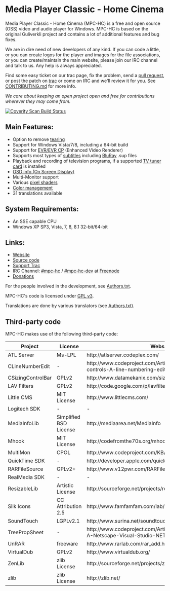 # Media Player Classic - Home Cinema

Media Player Classic - Home Cinema (MPC-HC) is a free and open source (OSS) video
and audio player for Windows. MPC-HC is based on the original Guliverkli project
and contains a lot of additional features and bug fixes.

We are in dire need of new developers of any kind. If you can code a little, or you can create
logos for the player and images for the file associations, or you can create/maintain the main
website, please join our IRC channel and talk to us. Any help is always appreciated.

Find some easy ticket on our trac page, fix the problem, send a [pull request](https://github.com/mpc-hc/mpc-hc/pulls),
or post the patch on [trac](https://trac.mpc-hc.org) or come on IRC and we'll review it for you.
See [CONTRIBUTING.md](/CONTRIBUTING.md) for more info.

*We care about keeping an open project open and free for contributions wherever they may come from.*

[![Coverity Scan Build Status](https://scan.coverity.com/projects/259/badge.svg)](https://scan.coverity.com/projects/259)


## Main Features:
* Option to remove [tearing](http://en.wikipedia.org/wiki/Screen_tearing)
* Support for Windows Vista/7/8, including a 64-bit build
* Support for [EVR/EVR CP](http://en.wikipedia.org/wiki/Media_Foundation#Enhanced_Video_Renderer) (Enhanced Video Renderer)
* Supports most types of [subtitles](http://en.wikipedia.org/wiki/Subtitle_%28captioning%29#Subtitle_formats)
  including [BluRay](http://en.wikipedia.org/wiki/Blu-ray_Disc) .sup files
* Playback and recording of television programs, if a supported
  [TV tuner card](http://en.wikipedia.org/wiki/TV_tuner_card) is installed
* [OSD info (On Screen Display)](http://en.wikipedia.org/wiki/On-screen_display)
* Multi-Monitor support
* Various [pixel shaders](http://en.wikipedia.org/wiki/Shader#Pixel_shaders)
* [Color management](http://en.wikipedia.org/wiki/Color_management)
* 31 translations available


## System Requirements:
* An SSE capable CPU
* Windows XP SP3, Vista, 7, 8, 8.1 32-bit/64-bit


## Links:
* [Website](http://mpc-hc.org)
* [Source code](https://github.com/mpc-hc)
* [Support Trac](https://trac.mpc-hc.org)
* IRC Channel: [#mpc-hc](http://webchat.freenode.net/?randomnick=1&channels=mpc-hc&prompt=1&uio=d4)
  / [#mpc-hc-dev](http://webchat.freenode.net/?randomnick=1&channels=mpc-hc-dev&prompt=1&uio=d4) at [Freenode](http://freenode.net/)
* [Donations](http://mpc-hc.org/donate/)


For the people involved in the development, see
[Authors.txt](/docs/Authors.txt).

MPC-HC's code is licensed under [GPL v3](/COPYING.txt).

Translations are done by various translators (see
[Authors.txt](/docs/Authors.txt)).


## Third-party code

MPC-HC makes use of the following third-party code:

<table>
  <thead>
    <tr>
      <th>Project</th>
      <th>License</th>
      <th>Website</th>
    </tr>
  </thead>
  <tbody>
    <tr>
      <td>ATL Server</td>
      <td>Ms-LPL</td>
      <td>http://atlserver.codeplex.com/</td>
    </tr>
    <tr>
      <td>CLineNumberEdit</td>
      <td>-</td>
      <td>http://www.codeproject.com/Articles/6385/Controls-in-controls-A-line-numbering-edit-box</td>
    </tr>
    <tr>
      <td>CSizingControlBar</td>
      <td>GPLv2</td>
      <td>http://www.datamekanix.com/sizecbar/</td>
    </tr>
    <tr>
      <td>LAV Filters</td>
      <td>GPLv2</td>
      <td>http://code.google.com/p/lavfilters/</td>
    </tr>
    <tr>
      <td>Little CMS</td>
      <td>MIT License</td>
      <td>http://www.littlecms.com/</td>
    </tr>
    <tr>
      <td>Logitech SDK</td>
      <td>-</td>
      <td>-</td>
    </tr>
    <tr>
      <td>MediaInfoLib</td>
      <td>Simplified BSD License</td>
      <td>http://mediaarea.net/MediaInfo</td>
    </tr>
    <tr>
      <td>Mhook</td>
      <td>MIT License</td>
      <td>http://codefromthe70s.org/mhook23.aspx</td>
    </tr>
    <tr>
      <td>MultiMon</td>
      <td>CPOL</td>
      <td>http://www.codeproject.com/KB/GDI/multimon.aspx</td>
    </tr>
    <tr>
      <td>QuickTime SDK</td>
      <td>-</td>
      <td>http://developer.apple.com/quicktime/</td>
    </tr>
    <tr>
      <td>RARFileSource</td>
      <td>GPLv2+</td>
      <td>http://www.v12pwr.com/RARFileSource/</td>
    </tr>
    <tr>
      <td>RealMedia SDK</td>
      <td>-</td>
      <td>-</td>
    </tr>
    <tr>
      <td>ResizableLib</td>
      <td>Artistic License</td>
      <td>http://sourceforge.net/projects/resizablelib/</td>
    </tr>
    <tr>
      <td>Silk Icons</td>
      <td>CC Attribution 2.5</td>
      <td>http://www.famfamfam.com/lab/icons/silk/</td>
    </tr>
    <tr>
      <td>SoundTouch</td>
      <td>LGPLv2.1</td>
      <td>http://www.surina.net/soundtouch/</td>
    </tr>
    <tr>
      <td>TreePropSheet</td>
      <td>-</td>
      <td>http://www.codeproject.com/Articles/3709/CTreePropSheet-A-Netscape-Visual-Studio-NET-like-P</td>
    </tr>
    <tr>
      <td>UnRAR</td>
      <td>freeware</td>
      <td>http://www.rarlab.com/rar_add.htm</td>
    </tr>
    <tr>
      <td>VirtualDub</td>
      <td>GPLv2</td>
      <td>http://www.virtualdub.org/</td>
    </tr>
    <tr>
      <td>ZenLib</td>
      <td>zlib License</td>
      <td>http://sourceforge.net/projects/zenlib/</td>
    </tr>
    <tr>
      <td>zlib</td>
      <td>zlib License</td>
      <td>http://zlib.net/</td>
    </tr>
  </tbody>
</table>
